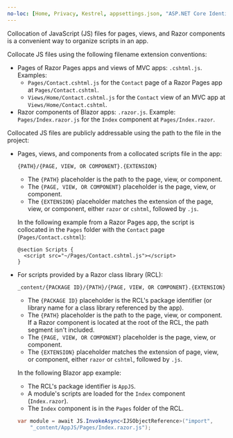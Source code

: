 ```yaml
---
no-loc: [Home, Privacy, Kestrel, appsettings.json, "ASP.NET Core Identity", cookie, Cookie, Blazor, "Blazor Server", "Blazor WebAssembly", "Identity", "Let's Encrypt", Razor, SignalR]
---
```

Collocation of JavaScript (JS) files for pages, views, and Razor components is a convenient way to organize scripts in an app.

Collocate JS files using the following filename extension conventions:

* Pages of Razor Pages apps and views of MVC apps: `.cshtml.js`. Examples:
  * `Pages/Contact.cshtml.js` for the `Contact` page of a Razor Pages app at `Pages/Contact.cshtml`.
  * `Views/Home/Contact.cshtml.js` for the `Contact` view of an MVC app at `Views/Home/Contact.cshtml`.
* Razor components of Blazor apps: `.razor.js`. Example: `Pages/Index.razor.js` for the `Index` component at `Pages/Index.razor`.

Collocated JS files are publicly addressable using the path to the file in the project:

* Pages, views, and components from a collocated scripts file in the app:

  `{PATH}/{PAGE, VIEW, OR COMPONENT}.{EXTENSION}`
  
  * The `{PATH}` placeholder is the path to the page, view, or component.
  * The `{PAGE, VIEW, OR COMPONENT}` placeholder is the page, view, or component.
  * The `{EXTENSION}` placeholder matches the extension of the page, view, or component, either `razor` or `cshtml`, followed by `.js`.
  
  In the following example from a Razor Pages app, the script is collocated in the `Pages` folder with the `Contact` page (`Pages/Contact.cshtml`):

  ```razor
  @section Scripts {
    <script src="~/Pages/Contact.cshtml.js"></script>
  }
  ```

* For scripts provided by a Razor class library (RCL):

  `_content/{PACKAGE ID}/{PATH}/{PAGE, VIEW, OR COMPONENT}.{EXTENSION}`

  * The `{PACKAGE ID}` placeholder is the RCL's package identifier (or library name for a class library referenced by the app).
  * The `{PATH}` placeholder is the path to the page, view, or component. If a Razor component is located at the root of the RCL, the path segment isn't included.
  * The `{PAGE, VIEW, OR COMPONENT}` placeholder is the page, view, or component.
  * The `{EXTENSION}` placeholder matches the extension of page, view, or component, either `razor` or `cshtml`, followed by `.js`.

  In the following Blazor app example:
  
  * The RCL's package identifier is `AppJS`.
  * A module's scripts are loaded for the `Index` component (`Index.razor`).
  * The `Index` component is in the `Pages` folder of the RCL.

  ```csharp
  var module = await JS.InvokeAsync<IJSObjectReference>("import", 
      "_content/AppJS/Pages/Index.razor.js");
  ```
